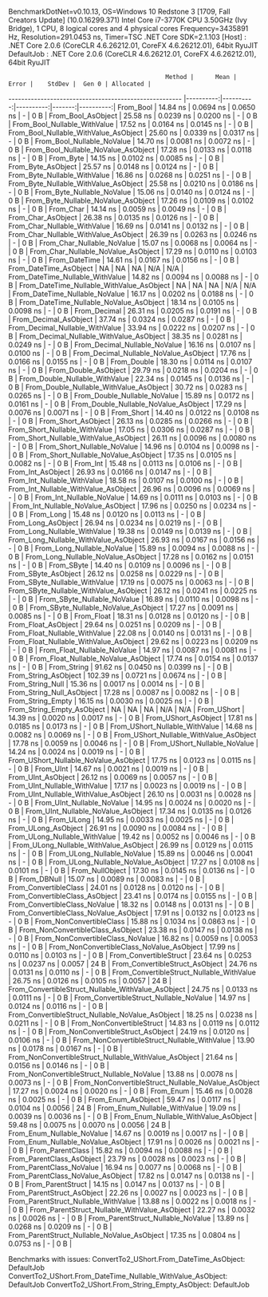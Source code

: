 
BenchmarkDotNet=v0.10.13, OS=Windows 10 Redstone 3 [1709, Fall Creators Update] (10.0.16299.371)
Intel Core i7-3770K CPU 3.50GHz (Ivy Bridge), 1 CPU, 8 logical cores and 4 physical cores
Frequency=3435891 Hz, Resolution=291.0453 ns, Timer=TSC
.NET Core SDK=2.1.103
  [Host]     : .NET Core 2.0.6 (CoreCLR 4.6.26212.01, CoreFX 4.6.26212.01), 64bit RyuJIT
  DefaultJob : .NET Core 2.0.6 (CoreCLR 4.6.26212.01, CoreFX 4.6.26212.01), 64bit RyuJIT


                                                Method |      Mean |     Error |    StdDev |  Gen 0 | Allocated |
------------------------------------------------------ |----------:|----------:|----------:|-------:|----------:|
                                             From_Bool |  14.84 ns | 0.0694 ns | 0.0650 ns |      - |       0 B |
                                    From_Bool_AsObject |  25.58 ns | 0.0239 ns | 0.0200 ns |      - |       0 B |
                          From_Bool_Nullable_WithValue |  17.52 ns | 0.0164 ns | 0.0145 ns |      - |       0 B |
                 From_Bool_Nullable_WithValue_AsObject |  25.60 ns | 0.0339 ns | 0.0317 ns |      - |       0 B |
                            From_Bool_Nullable_NoValue |  14.70 ns | 0.0081 ns | 0.0072 ns |      - |       0 B |
                   From_Bool_Nullable_NoValue_AsObject |  17.28 ns | 0.0133 ns | 0.0118 ns |      - |       0 B |
                                             From_Byte |  14.15 ns | 0.0102 ns | 0.0085 ns |      - |       0 B |
                                    From_Byte_AsObject |  25.57 ns | 0.0148 ns | 0.0124 ns |      - |       0 B |
                          From_Byte_Nullable_WithValue |  16.86 ns | 0.0268 ns | 0.0251 ns |      - |       0 B |
                 From_Byte_Nullable_WithValue_AsObject |  25.58 ns | 0.0210 ns | 0.0186 ns |      - |       0 B |
                            From_Byte_Nullable_NoValue |  15.06 ns | 0.0140 ns | 0.0124 ns |      - |       0 B |
                   From_Byte_Nullable_NoValue_AsObject |  17.26 ns | 0.0109 ns | 0.0102 ns |      - |       0 B |
                                             From_Char |  14.14 ns | 0.0059 ns | 0.0049 ns |      - |       0 B |
                                    From_Char_AsObject |  26.38 ns | 0.0135 ns | 0.0126 ns |      - |       0 B |
                          From_Char_Nullable_WithValue |  16.69 ns | 0.0141 ns | 0.0132 ns |      - |       0 B |
                 From_Char_Nullable_WithValue_AsObject |  26.39 ns | 0.0263 ns | 0.0246 ns |      - |       0 B |
                            From_Char_Nullable_NoValue |  15.07 ns | 0.0068 ns | 0.0064 ns |      - |       0 B |
                   From_Char_Nullable_NoValue_AsObject |  17.29 ns | 0.0110 ns | 0.0103 ns |      - |       0 B |
                                         From_DateTime |  14.61 ns | 0.0167 ns | 0.0156 ns |      - |       0 B |
                                From_DateTime_AsObject |        NA |        NA |        NA |    N/A |       N/A |
                      From_DateTime_Nullable_WithValue |  14.82 ns | 0.0094 ns | 0.0088 ns |      - |       0 B |
             From_DateTime_Nullable_WithValue_AsObject |        NA |        NA |        NA |    N/A |       N/A |
                        From_DateTime_Nullable_NoValue |  16.17 ns | 0.0202 ns | 0.0188 ns |      - |       0 B |
               From_DateTime_Nullable_NoValue_AsObject |  18.14 ns | 0.0105 ns | 0.0098 ns |      - |       0 B |
                                          From_Decimal |  26.31 ns | 0.0205 ns | 0.0191 ns |      - |       0 B |
                                 From_Decimal_AsObject |  37.74 ns | 0.0324 ns | 0.0287 ns |      - |       0 B |
                       From_Decimal_Nullable_WithValue |  33.94 ns | 0.0222 ns | 0.0207 ns |      - |       0 B |
              From_Decimal_Nullable_WithValue_AsObject |  38.35 ns | 0.0281 ns | 0.0249 ns |      - |       0 B |
                         From_Decimal_Nullable_NoValue |  16.16 ns | 0.0107 ns | 0.0100 ns |      - |       0 B |
                From_Decimal_Nullable_NoValue_AsObject |  17.76 ns | 0.0166 ns | 0.0155 ns |      - |       0 B |
                                           From_Double |  18.30 ns | 0.0114 ns | 0.0107 ns |      - |       0 B |
                                  From_Double_AsObject |  29.79 ns | 0.0218 ns | 0.0204 ns |      - |       0 B |
                        From_Double_Nullable_WithValue |  22.34 ns | 0.0145 ns | 0.0136 ns |      - |       0 B |
               From_Double_Nullable_WithValue_AsObject |  30.72 ns | 0.0283 ns | 0.0265 ns |      - |       0 B |
                          From_Double_Nullable_NoValue |  15.89 ns | 0.0172 ns | 0.0161 ns |      - |       0 B |
                 From_Double_Nullable_NoValue_AsObject |  17.29 ns | 0.0076 ns | 0.0071 ns |      - |       0 B |
                                            From_Short |  14.40 ns | 0.0122 ns | 0.0108 ns |      - |       0 B |
                                   From_Short_AsObject |  26.13 ns | 0.0285 ns | 0.0266 ns |      - |       0 B |
                         From_Short_Nullable_WithValue |  17.05 ns | 0.0306 ns | 0.0287 ns |      - |       0 B |
                From_Short_Nullable_WithValue_AsObject |  26.11 ns | 0.0096 ns | 0.0080 ns |      - |       0 B |
                           From_Short_Nullable_NoValue |  14.96 ns | 0.0104 ns | 0.0098 ns |      - |       0 B |
                  From_Short_Nullable_NoValue_AsObject |  17.35 ns | 0.0105 ns | 0.0082 ns |      - |       0 B |
                                              From_Int |  15.48 ns | 0.0113 ns | 0.0106 ns |      - |       0 B |
                                     From_Int_AsObject |  26.93 ns | 0.0166 ns | 0.0147 ns |      - |       0 B |
                           From_Int_Nullable_WithValue |  18.58 ns | 0.0107 ns | 0.0100 ns |      - |       0 B |
                  From_Int_Nullable_WithValue_AsObject |  26.96 ns | 0.0096 ns | 0.0069 ns |      - |       0 B |
                             From_Int_Nullable_NoValue |  14.69 ns | 0.0111 ns | 0.0103 ns |      - |       0 B |
                    From_Int_Nullable_NoValue_AsObject |  17.96 ns | 0.0250 ns | 0.0234 ns |      - |       0 B |
                                             From_Long |  15.48 ns | 0.0120 ns | 0.0113 ns |      - |       0 B |
                                    From_Long_AsObject |  26.94 ns | 0.0234 ns | 0.0219 ns |      - |       0 B |
                          From_Long_Nullable_WithValue |  19.38 ns | 0.0149 ns | 0.0139 ns |      - |       0 B |
                 From_Long_Nullable_WithValue_AsObject |  26.93 ns | 0.0167 ns | 0.0156 ns |      - |       0 B |
                            From_Long_Nullable_NoValue |  15.89 ns | 0.0094 ns | 0.0088 ns |      - |       0 B |
                   From_Long_Nullable_NoValue_AsObject |  17.28 ns | 0.0162 ns | 0.0151 ns |      - |       0 B |
                                            From_SByte |  14.40 ns | 0.0109 ns | 0.0096 ns |      - |       0 B |
                                   From_SByte_AsObject |  26.12 ns | 0.0258 ns | 0.0229 ns |      - |       0 B |
                         From_SByte_Nullable_WithValue |  17.19 ns | 0.0075 ns | 0.0063 ns |      - |       0 B |
                From_SByte_Nullable_WithValue_AsObject |  26.12 ns | 0.0241 ns | 0.0225 ns |      - |       0 B |
                           From_SByte_Nullable_NoValue |  16.89 ns | 0.0110 ns | 0.0098 ns |      - |       0 B |
                  From_SByte_Nullable_NoValue_AsObject |  17.27 ns | 0.0091 ns | 0.0085 ns |      - |       0 B |
                                            From_Float |  18.31 ns | 0.0128 ns | 0.0120 ns |      - |       0 B |
                                   From_Float_AsObject |  29.64 ns | 0.0251 ns | 0.0209 ns |      - |       0 B |
                         From_Float_Nullable_WithValue |  22.08 ns | 0.0140 ns | 0.0131 ns |      - |       0 B |
                From_Float_Nullable_WithValue_AsObject |  29.62 ns | 0.0223 ns | 0.0209 ns |      - |       0 B |
                           From_Float_Nullable_NoValue |  14.97 ns | 0.0087 ns | 0.0081 ns |      - |       0 B |
                  From_Float_Nullable_NoValue_AsObject |  17.74 ns | 0.0154 ns | 0.0137 ns |      - |       0 B |
                                           From_String |  91.62 ns | 0.0450 ns | 0.0399 ns |      - |       0 B |
                                  From_String_AsObject | 102.39 ns | 0.0721 ns | 0.0674 ns |      - |       0 B |
                                      From_String_Null |  15.36 ns | 0.0017 ns | 0.0014 ns |      - |       0 B |
                             From_String_Null_AsObject |  17.28 ns | 0.0087 ns | 0.0082 ns |      - |       0 B |
                                     From_String_Empty |  16.15 ns | 0.0030 ns | 0.0025 ns |      - |       0 B |
                            From_String_Empty_AsObject |        NA |        NA |        NA |    N/A |       N/A |
                                           From_UShort |  14.39 ns | 0.0020 ns | 0.0017 ns |      - |       0 B |
                                  From_UShort_AsObject |  17.81 ns | 0.0185 ns | 0.0173 ns |      - |       0 B |
                        From_UShort_Nullable_WithValue |  14.68 ns | 0.0082 ns | 0.0069 ns |      - |       0 B |
               From_UShort_Nullable_WithValue_AsObject |  17.78 ns | 0.0059 ns | 0.0046 ns |      - |       0 B |
                          From_UShort_Nullable_NoValue |  14.24 ns | 0.0024 ns | 0.0019 ns |      - |       0 B |
                 From_UShort_Nullable_NoValue_AsObject |  17.75 ns | 0.0123 ns | 0.0115 ns |      - |       0 B |
                                             From_UInt |  14.67 ns | 0.0021 ns | 0.0019 ns |      - |       0 B |
                                    From_UInt_AsObject |  26.12 ns | 0.0069 ns | 0.0057 ns |      - |       0 B |
                          From_UInt_Nullable_WithValue |  17.17 ns | 0.0023 ns | 0.0019 ns |      - |       0 B |
                 From_UInt_Nullable_WithValue_AsObject |  26.10 ns | 0.0031 ns | 0.0028 ns |      - |       0 B |
                            From_UInt_Nullable_NoValue |  14.95 ns | 0.0024 ns | 0.0020 ns |      - |       0 B |
                   From_UInt_Nullable_NoValue_AsObject |  17.34 ns | 0.0135 ns | 0.0126 ns |      - |       0 B |
                                            From_ULong |  14.95 ns | 0.0033 ns | 0.0025 ns |      - |       0 B |
                                   From_ULong_AsObject |  26.91 ns | 0.0090 ns | 0.0084 ns |      - |       0 B |
                         From_ULong_Nullable_WithValue |  19.42 ns | 0.0052 ns | 0.0046 ns |      - |       0 B |
                From_ULong_Nullable_WithValue_AsObject |  26.99 ns | 0.0129 ns | 0.0115 ns |      - |       0 B |
                           From_ULong_Nullable_NoValue |  15.89 ns | 0.0046 ns | 0.0041 ns |      - |       0 B |
                  From_ULong_Nullable_NoValue_AsObject |  17.27 ns | 0.0108 ns | 0.0101 ns |      - |       0 B |
                                       From_NullObject |  17.30 ns | 0.0145 ns | 0.0136 ns |      - |       0 B |
                                           From_DBNull |  15.07 ns | 0.0089 ns | 0.0083 ns |      - |       0 B |
                                 From_ConvertibleClass |  24.01 ns | 0.0128 ns | 0.0120 ns |      - |       0 B |
                        From_ConvertibleClass_AsObject |  23.41 ns | 0.0174 ns | 0.0155 ns |      - |       0 B |
                         From_ConvertibleClass_NoValue |  18.32 ns | 0.0148 ns | 0.0131 ns |      - |       0 B |
                From_ConvertibleClass_NoValue_AsObject |  17.91 ns | 0.0132 ns | 0.0123 ns |      - |       0 B |
                              From_NonConvertibleClass |  15.88 ns | 0.1034 ns | 0.0863 ns |      - |       0 B |
                     From_NonConvertibleClass_AsObject |  23.38 ns | 0.0147 ns | 0.0138 ns |      - |       0 B |
                      From_NonConvertibleClass_NoValue |  16.82 ns | 0.0059 ns | 0.0053 ns |      - |       0 B |
             From_NonConvertibleClass_NoValue_AsObject |  17.99 ns | 0.0110 ns | 0.0103 ns |      - |       0 B |
                                From_ConvertibleStruct |  23.64 ns | 0.0253 ns | 0.0237 ns | 0.0057 |      24 B |
                       From_ConvertibleStruct_AsObject |  24.76 ns | 0.0131 ns | 0.0110 ns |      - |       0 B |
             From_ConvertibleStruct_Nullable_WithValue |  26.75 ns | 0.0126 ns | 0.0105 ns | 0.0057 |      24 B |
    From_ConvertibleStruct_Nullable_WithValue_AsObject |  24.75 ns | 0.0133 ns | 0.0111 ns |      - |       0 B |
               From_ConvertibleStruct_Nullable_NoValue |  14.97 ns | 0.0124 ns | 0.0116 ns |      - |       0 B |
      From_ConvertibleStruct_Nullable_NoValue_AsObject |  18.25 ns | 0.0238 ns | 0.0211 ns |      - |       0 B |
                             From_NonConvertibleStruct |  14.83 ns | 0.0119 ns | 0.0112 ns |      - |       0 B |
                    From_NonConvertibleStruct_AsObject |  24.19 ns | 0.0120 ns | 0.0106 ns |      - |       0 B |
          From_NonConvertibleStruct_Nullable_WithValue |  13.90 ns | 0.0178 ns | 0.0167 ns |      - |       0 B |
 From_NonConvertibleStruct_Nullable_WithValue_AsObject |  21.64 ns | 0.0156 ns | 0.0146 ns |      - |       0 B |
            From_NonConvertibleStruct_Nullable_NoValue |  13.88 ns | 0.0078 ns | 0.0073 ns |      - |       0 B |
   From_NonConvertibleStruct_Nullable_NoValue_AsObject |  17.27 ns | 0.0024 ns | 0.0020 ns |      - |       0 B |
                                             From_Enum |  15.46 ns | 0.0028 ns | 0.0025 ns |      - |       0 B |
                                    From_Enum_AsObject |  59.47 ns | 0.0117 ns | 0.0104 ns | 0.0056 |      24 B |
                          From_Enum_Nullable_WithValue |  19.09 ns | 0.0039 ns | 0.0036 ns |      - |       0 B |
                 From_Enum_Nullable_WithValue_AsObject |  59.48 ns | 0.0075 ns | 0.0070 ns | 0.0056 |      24 B |
                            From_Enum_Nullable_NoValue |  14.67 ns | 0.0019 ns | 0.0017 ns |      - |       0 B |
                   From_Enum_Nullable_NoValue_AsObject |  17.91 ns | 0.0026 ns | 0.0021 ns |      - |       0 B |
                                      From_ParentClass |  15.82 ns | 0.0094 ns | 0.0088 ns |      - |       0 B |
                             From_ParentClass_AsObject |  23.79 ns | 0.0028 ns | 0.0023 ns |      - |       0 B |
                              From_ParentClass_NoValue |  16.94 ns | 0.0077 ns | 0.0068 ns |      - |       0 B |
                     From_ParentClass_NoValue_AsObject |  17.82 ns | 0.0147 ns | 0.0138 ns |      - |       0 B |
                                     From_ParentStruct |  14.15 ns | 0.0147 ns | 0.0137 ns |      - |       0 B |
                            From_ParentStruct_AsObject |  22.26 ns | 0.0027 ns | 0.0023 ns |      - |       0 B |
                  From_ParentStruct_Nullable_WithValue |  13.88 ns | 0.0022 ns | 0.0018 ns |      - |       0 B |
         From_ParentStruct_Nullable_WithValue_AsObject |  22.27 ns | 0.0032 ns | 0.0026 ns |      - |       0 B |
                    From_ParentStruct_Nullable_NoValue |  13.89 ns | 0.0268 ns | 0.0209 ns |      - |       0 B |
           From_ParentStruct_Nullable_NoValue_AsObject |  17.35 ns | 0.0804 ns | 0.0753 ns |      - |       0 B |

Benchmarks with issues:
  ConvertTo2_UShort.From_DateTime_AsObject: DefaultJob
  ConvertTo2_UShort.From_DateTime_Nullable_WithValue_AsObject: DefaultJob
  ConvertTo2_UShort.From_String_Empty_AsObject: DefaultJob
